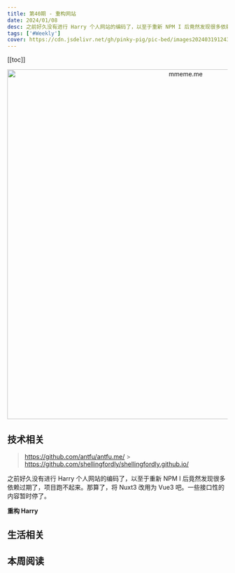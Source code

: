 ```yaml
---
title: 第40期 - 重构网站
date: 2024/01/08
desc: 之前好久没有进行 Harry 个人网站的编码了，以至于重新 NPM I 后竟然发现很多依赖过期了，项目跑不起来。那算了，将 Nuxt3 改用为 Vue3 吧。一些接口性的内容暂时停了。
tags: ['#Weekly']
cover: https://cdn.jsdelivr.net/gh/pinky-pig/pic-bed/images20240319124324.png
---
```


[[toc]]

<p align="center">
  <img alt="mmeme.me" src="https://cdn.jsdelivr.net/gh/pinky-pig/pic-bed/images20240319124324.png" width=800 />
</p>

## 技术相关

> https://github.com/antfu/antfu.me/ > https://github.com/shellingfordly/shellingfordly.github.io/

之前好久没有进行 Harry 个人网站的编码了，以至于重新 NPM I 后竟然发现很多依赖过期了，项目跑不起来。那算了，将 Nuxt3 改用为 Vue3 吧。一些接口性的内容暂时停了。

**重构 Harry**

## 生活相关

## 本周阅读
